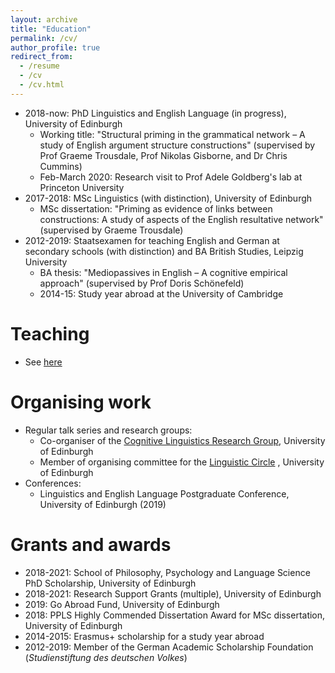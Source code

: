 ```yaml
---
layout: archive
title: "Education"
permalink: /cv/
author_profile: true
redirect_from:
  - /resume
  - /cv
  - /cv.html
---
```



* 2018-now: PhD Linguistics and English Language (in progress), University of Edinburgh
  * Working title: "Structural priming in the grammatical network – A study of English argument structure constructions" (supervised by Prof Graeme Trousdale, Prof Nikolas Gisborne, and Dr Chris Cummins)
  * Feb-March 2020: Research visit to Prof Adele Goldberg's lab at Princeton University
* 2017-2018: MSc Linguistics (with distinction), University of Edinburgh
  * MSc dissertation: "Priming as evidence of links between constructions: A study of aspects of the English resultative network" (supervised by Graeme Trousdale)
* 2012-2019: Staatsexamen for teaching English and German at secondary schools (with distinction) and BA British Studies, Leipzig University
  * BA thesis: "Mediopassives in English – A cognitive empirical approach" (supervised by Prof Doris Schönefeld)
  * 2014-15: Study year abroad at the University of Cambridge

Teaching
======
* See <a href="https://tungerer.github.io/teaching/">here</a>
  
Organising work
======
* Regular talk series and research groups:
  * Co-organiser of the <a href="https://www.ed.ac.uk/ppls/linguistics-and-english-language/research/talks-and-reading-groups/cognitive-linguistics">Cognitive Linguistics Research Group</a>, University of Edinburgh
  * Member of organising committee for the <a href="https://www.ed.ac.uk/ppls/linguistics-and-english-language/research/talks-and-reading-groups/linguistic-circle">Linguistic Circle</a> , University of Edinburgh
* Conferences:
  * Linguistics and English Language Postgraduate Conference, University of Edinburgh (2019)

Grants and awards
======
* 2018-2021: School of Philosophy, Psychology and Language Science PhD Scholarship, University of Edinburgh
* 2018-2021: Research Support Grants (multiple), University of Edinburgh
* 2019: Go Abroad Fund, University of Edinburgh
* 2018: PPLS Highly Commended Dissertation Award for MSc dissertation, University of Edinburgh
* 2014-2015: Erasmus+ scholarship for a study year abroad
* 2012-2019: Member of the German Academic Scholarship Foundation (<i>Studienstiftung des deutschen Volkes</i>)
  